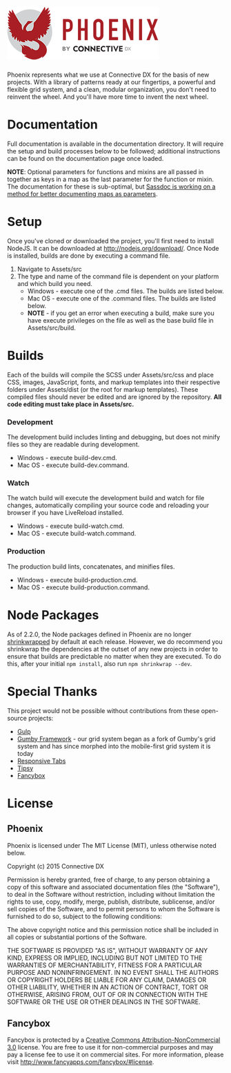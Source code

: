 ![Phoenix](Assets/src/img/content/logo-placeholder.png)
===================
Phoenix represents what we use at Connective DX for the basis of new projects. With a library of patterns ready at our fingertips, a powerful and flexible grid system, and a clean, modular organization, you don't need to reinvent the wheel. And you'll have more time to invent the next wheel.

# Documentation
Full documentation is available in the documentation directory.  It will require the setup and build processes below to be followed; additional instructions can be found on the documentation page once loaded.

**NOTE**: Optional parameters for functions and mixins are all passed in together as keys in a map as the last parameter for the function or mixin.  The documentation for these is sub-optimal, but [Sassdoc is working on a method for better documenting maps as parameters](https://github.com/SassDoc/sassdoc/issues/386).

# Setup
Once you've cloned or downloaded the project, you'll first need to install NodeJS.  It can be downloaded at http://nodejs.org/download/.  Once Node is installed, builds are done by executing a command file.

1. Navigate to Assets/src
2. The type and name of the command file is dependent on your platform and which build you need.
    * Windows - execute one of the .cmd files.  The builds are listed below.  
    * Mac OS - execute one of the .command files.  The builds are listed below.
    * **NOTE** - if you get an error when executing a build, make sure you have execute privileges on the file as well as the base build file in Assets/src/build.

# Builds

Each of the builds will compile the SCSS under Assets/src/css and place CSS, images, JavaScript, fonts, and markup templates into their respective folders under Assets/dist (or the root for markup templates).  These compiled files should never be edited and are ignored by the repository.  **All code editing must take place in Assets/src.**

### Development
The development build includes linting and debugging, but does not minify files so they are readable during development.
* Windows - execute build-dev.cmd.
* Mac OS - execute build-dev.command.

### Watch
The watch build will execute the development build and watch for file changes, automatically compiling your source code and reloading your browser if you have LiveReload installed.
* Windows - execute build-watch.cmd.
* Mac OS - execute build-watch.command.

### Production
The production build lints, concatenates, and minifies files.
* Windows - execute build-production.cmd.
* Mac OS - execute build-production.command.

# Node Packages

As of 2.2.0, the Node packages defined in Phoenix are no longer [shrinkwrapped](https://docs.npmjs.com/cli/shrinkwrap) by default at each release. However, we do recommend you shrinkwrap the dependencies at the outset of any new projects in order to ensure that builds are predictable no matter when they are executed. To do this, after your initial `npm install`, also run `npm shrinkwrap --dev`.

# Special Thanks
This project would not be possible without contributions from these open-source projects:
* [Gulp](https://github.com/gulpjs/gulp/)
* [Gumby Framework](https://github.com/GumbyFramework/Gumby) - our grid system began as a fork of Gumby's grid system and has since morphed into the mobile-first grid system it is today
* [Responsive Tabs](https://github.com/petelove666/Responsive-Tabs)
* [Tipsy](https://github.com/jaz303/tipsy)
* [Fancybox](https://github.com/fancyapps/fancyBox)

# License
## Phoenix
Phoenix is licensed under The MIT License (MIT), unless otherwise noted below.

Copyright (c) 2015 Connective DX

Permission is hereby granted, free of charge, to any person obtaining a copy
of this software and associated documentation files (the "Software"), to deal
in the Software without restriction, including without limitation the rights
to use, copy, modify, merge, publish, distribute, sublicense, and/or sell
copies of the Software, and to permit persons to whom the Software is
furnished to do so, subject to the following conditions:

The above copyright notice and this permission notice shall be included in
all copies or substantial portions of the Software.

THE SOFTWARE IS PROVIDED "AS IS", WITHOUT WARRANTY OF ANY KIND, EXPRESS OR
IMPLIED, INCLUDING BUT NOT LIMITED TO THE WARRANTIES OF MERCHANTABILITY,
FITNESS FOR A PARTICULAR PURPOSE AND NONINFRINGEMENT. IN NO EVENT SHALL THE
AUTHORS OR COPYRIGHT HOLDERS BE LIABLE FOR ANY CLAIM, DAMAGES OR OTHER
LIABILITY, WHETHER IN AN ACTION OF CONTRACT, TORT OR OTHERWISE, ARISING FROM,
OUT OF OR IN CONNECTION WITH THE SOFTWARE OR THE USE OR OTHER DEALINGS IN
THE SOFTWARE.

## Fancybox
Fancybox is protected by a [Creative Commons Attribution-NonCommercial 3.0](http://creativecommons.org/licenses/by-nc/3.0/) license.  You are free to use it for non-commercial purposes and may pay a license fee to use it on commercial sites.  For more information, please visit http://www.fancyapps.com/fancybox/#license.
